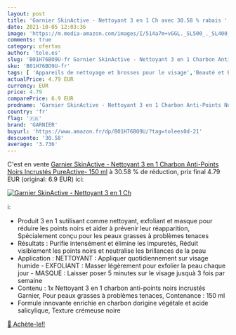 ```yaml
---
layout: post
title: 'Garnier SkinActive - Nettoyant 3 en 1 Ch avec 30.58 % rabais '
date: 2021-10-05 12:03:36
image: 'https://m.media-amazon.com/images/I/514a7m+vGGL._SL500_._SL400_.jpg'
comments: true
category: ofertas
author: 'tole.es'
slug: 'B01H76BO9U-fr Garnier SkinActive - Nettoyant 3 en 1 Charbon Anti-Points...'
sku: 'B01H76BO9U-fr'
tags: [ 'Appareils de nettoyage et brosses pour le visage','Beauté et Parfum','Masques pour le visage','Nettoyants et exfoliants pour le visage','Soins pour la peau','Soins pour le visage','garnier', ]
actualPrice: 4.79 EUR
currency: EUR
price: 4.79
comparePrice: 6.9 EUR
prodname: 'Garnier SkinActive - Nettoyant 3 en 1 Charbon Anti-Points Noirs Incrustés PureActive- 150 ml'
country: 'fr'
flag: '🇫🇷'
brand: 'GARNIER'
buyurl: 'https://www.amazon.fr/dp/B01H76BO9U/?tag=tolees0d-21'
descuento: '30.58'
average: '3.736'
---
```


C'est en vente [Garnier SkinActive - Nettoyant 3 en 1 Charbon Anti-Points Noirs Incrustés PureActive- 150 ml](https://www.amazon.fr/dp/B01H76BO9U/?tag=tolees0d-21)  à  30.58 % de réduction, prix final  4.79 EUR (original: 6.9 EUR) ici:

[![Garnier SkinActive - Nettoyant 3 en 1 Ch](https://m.media-amazon.com/images/I/514a7m+vGGL._SL500_._SL400_.jpg)](https://www.amazon.fr/dp/B01H76BO9U/?tag=tolees0d-21)

ℹ️:

- Produit 3 en 1 sutilisant comme nettoyant, exfoliant et masque pour réduire les points noirs et aider à prévenir leur réapparition, Spécialement conçu pour les peaux grasses à problèmes tenaces
- Résultats : Purifie intensément et élimine les impuretés, Réduit visiblement les points noirs et neutralise les brillances de la peau
- Application : NETTOYANT : Appliquer quotidiennement sur visage humide - EXFOLIANT : Masser légèrement pour exfolier la peau chaque jour - MASQUE : Laisser poser 5 minutes sur le visage jusquà 3 fois par semaine
- Contenu : 1x Nettoyant 3 en 1 charbon anti-points noirs incrustés Garnier, Pour peaux grasses à problèmes tenaces, Contenance : 150 ml
- Formule innovante enrichie en charbon dorigine végétale et acide salicylique, Texture crémeuse noire

[🛒 Achète-le!!](https://www.amazon.fr/dp/B01H76BO9U/?tag=tolees0d-21)
